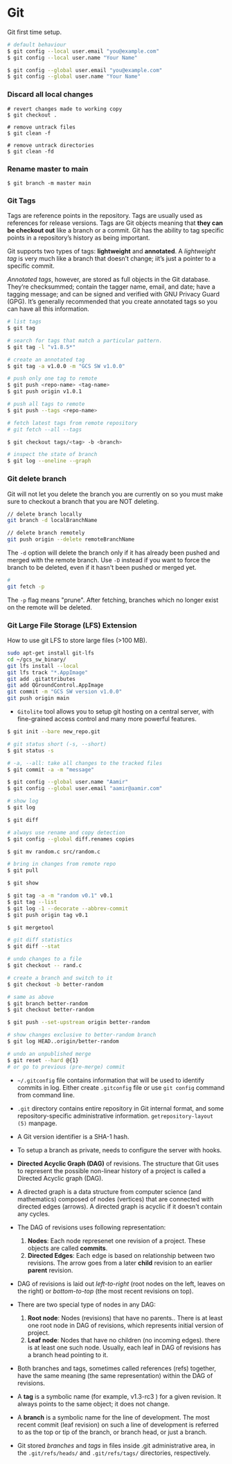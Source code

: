# Git

Git first time setup.

```bash
# default behaviour
$ git config --local user.email "you@example.com"
$ git config --local user.name "Your Name"

$ git config --global user.email "you@example.com"
$ git config --global user.name "Your Name"
```

### Discard all local changes
```shell
# revert changes made to working copy
$ git checkout .

# remove untrack files
$ git clean -f

# remove untrack directories
$ git clean -fd
```

### Rename master to main 
```shell
$ git branch -m master main
```

### Git Tags
Tags are reference points in the repository. Tags are usually used as references for release versions.
Tags are Git objects meaning that **they can be checkout out** like a branch or a commit.
Git has the ability to tag specific points in a repository’s history as being important.

Git supports two types of tags: **lightweight** and **annotated**.
A *lightweight tag* is very much like a branch that doesn’t change; iit’s just a pointer to a specific commit.

*Annotated tags*, however, are stored as full objects in the Git database. They’re checksummed; contain the tagger name, email, and date; have a tagging message; and can be signed and verified with GNU Privacy Guard (GPG). It’s generally recommended that you create annotated tags so you can have all this information.

```bash
# list tags
$ git tag

# search for tags that match a particular pattern. 
$ git tag -l "v1.8.5*"

# create an annotated tag
$ git tag -a v1.0.0 -m "GCS SW v1.0.0"

# push only one tag to remote
$ git push <repo-name> <tag-name>
$ git push origin v1.0.1

# push all tags to remote
$ git push --tags <repo-name>

# fetch latest tags from remote repository
# git fetch --all --tags

$ git checkout tags/<tag> -b <branch>

# inspect the state of branch
$ git log --oneline --graph
```

### Git delete branch
Git will not let you delete the branch you are currently on so you must make sure to checkout a branch that you are NOT deleting. 
```bash
// delete branch locally
git branch -d localBranchName

// delete branch remotely
git push origin --delete remoteBranchName
```

The `-d` option will delete the branch only if it has already been pushed and merged with the remote branch. Use `-D` instead if you want to force the branch to be deleted, even if it hasn't been pushed or merged yet.

```bash
# 
git fetch -p
```

The `-p` flag means "prune". After fetching, branches which no longer exist on the remote will be deleted.

### Git Large File Storage (LFS) Extension
How to use git LFS to store large files (>100 MB).

```bash
sudo apt-get install git-lfs
cd ~/gcs_sw_binary/
git lfs install --local
git lfs track "*.AppImage"
git add .gitattributes
git add QGroundControl.AppImage
git commit -m "GCS SW version v1.0.0"
git push origin main

```

* `Gitolite` tool allows you to setup git hosting on a central server, with fine-grained access control and many more powerful features.

```bash
$ git init --bare new_repo.git

# git status short (-s, --short)
$ git status -s

# -a, --all: take all changes to the tracked files
$ git commit -a -m "message"

$ git config --global user.name "Aamir"
$ git config --global user.email "aamir@aamir.com"

# show log
$ git log

$ git diff

# always use rename and copy detection
$ git config --global diff.renames copies

$ git mv random.c src/random.c

# bring in changes from remote repo
$ git pull

$ git show

$ git tag -a -m "random v0.1" v0.1
$ git tag --list
$ git log -1 --decorate --abbrev-commit
$ git push origin tag v0.1

$ git mergetool

# git diff statistics
$ git diff --stat

# undo changes to a file
$ git checkout -- rand.c

# create a branch and switch to it
$ git checkout -b better-random

# same as above
$ git branch better-random
$ git checkout better-random

$ git push --set-upstream origin better-random

# show changes exclusive to better-random branch
$ git log HEAD..origin/better-random

# undo an unpublished merge
$ git reset --hard @{1} 
# or go to previous (pre-merge) commit
```

* `~/.gitconfig` file contains information that will be used to identify commits in log. Either create `.gitconfig` file or use `git config` command from command line. 

* `.git` directory contains entire repository in Git internal format, and some repository-specific administrative information. `getrepository-layout (5)` manpage.

* A Git version identifier is a SHA-1 hash. 

* To setup a branch as private, needs to configure the server with hooks.

* **Directed Acyclic Graph (DAG)** of revisions. The structure that Git uses to represent the possible non-linear history of a project is called a Directed Acyclic graph (DAG).

* A directed graph is a data structure from computer science (and mathematics)
composed of nodes (vertices) that are connected with directed edges (arrows). A
directed graph is acyclic if it doesn't contain any cycles.

* The DAG of revisions uses following representation:
    1. **Nodes**: Each node represenet one revision of a project. These objects are called **commits**.
    2. **Directed Edges**: Each edge is based on relationship between two revisions. The arrow goes from a later **child** revision to an earlier **parent** revision.

* DAG of revisions is laid out _left-to-right_ (root nodes on the left, leaves on the right) or _bottom-to-top_ (the most recent revisions on top).

* There are two special type of nodes in any DAG:
    1. **Root node**: Nodes (revisions) that have no parents.. There is at least one root node in DAG of revisions, which represents initial version of project.
    2. **Leaf node**: Nodes that have no children (no incoming edges). there is at least one such node. Usually, each leaf in DAG of revisions has a branch head pointing to it.

* Both branches and tags, sometimes called references (refs) together, have the
same meaning (the same representation) within the DAG of revisions.

* A **tag** is a symbolic name (for example, v1.3-rc3 ) for a given revision. It always points to the same object; it does not change.

* A **branch** is a symbolic name for the line of development. The most recent commit
(leaf revision) on such a line of development is referred to as the top or tip of the
branch, or branch head, or just a branch.

* Git stored _branches_ and _tags_ in files inside .git administrative area, in the `.git/refs/heads/` and `.git/refs/tags/` directories, respectively.
